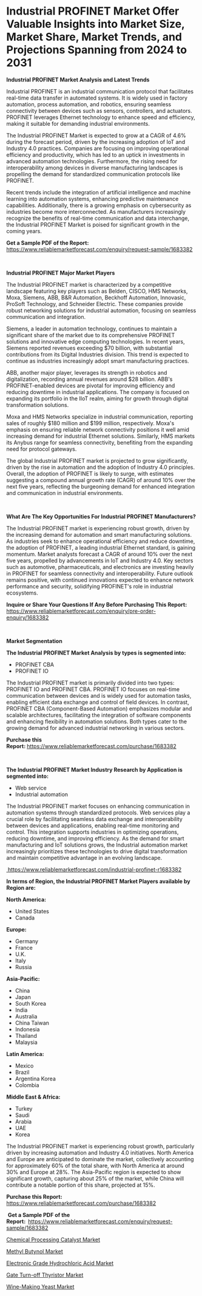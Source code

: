 <p><h1>Industrial PROFINET Market Offer Valuable Insights into Market Size, Market Share, Market Trends, and Projections Spanning from 2024 to 2031</h1></p><p><strong>Industrial PROFINET Market Analysis and Latest Trends</strong></p>
<p><p>Industrial PROFINET is an industrial communication protocol that facilitates real-time data transfer in automated systems. It is widely used in factory automation, process automation, and robotics, ensuring seamless connectivity between devices such as sensors, controllers, and actuators. PROFINET leverages Ethernet technology to enhance speed and efficiency, making it suitable for demanding industrial environments.</p><p>The Industrial PROFINET Market is expected to grow at a CAGR of 4.6% during the forecast period, driven by the increasing adoption of IoT and Industry 4.0 practices. Companies are focusing on improving operational efficiency and productivity, which has led to an uptick in investments in advanced automation technologies. Furthermore, the rising need for interoperability among devices in diverse manufacturing landscapes is propelling the demand for standardized communication protocols like PROFINET.</p><p>Recent trends include the integration of artificial intelligence and machine learning into automation systems, enhancing predictive maintenance capabilities. Additionally, there is a growing emphasis on cybersecurity as industries become more interconnected. As manufacturers increasingly recognize the benefits of real-time communication and data interchange, the Industrial PROFINET Market is poised for significant growth in the coming years.</p></p>
<p><strong>Get a Sample PDF of the Report:&nbsp;</strong> <a href="https://www.reliablemarketforecast.com/enquiry/request-sample/1683382?utm_campaign=1178&utm_medium=2&utm_source=Github&utm_content=ia&utm_term=15102024&utm_id=industrial-profinet">https://www.reliablemarketforecast.com/enquiry/request-sample/1683382</a></p>
<p>&nbsp;</p>
<p><strong>Industrial PROFINET Major Market Players</strong></p>
<p><p>The Industrial PROFINET market is characterized by a competitive landscape featuring key players such as Belden, CISCO, HMS Networks, Moxa, Siemens, ABB, B&R Automation, Beckhoff Automation, Innovasic, ProSoft Technology, and Schneider Electric. These companies provide robust networking solutions for industrial automation, focusing on seamless communication and integration.</p><p>Siemens, a leader in automation technology, continues to maintain a significant share of the market due to its comprehensive PROFINET solutions and innovative edge computing technologies. In recent years, Siemens reported revenues exceeding $70 billion, with substantial contributions from its Digital Industries division. This trend is expected to continue as industries increasingly adopt smart manufacturing practices.</p><p>ABB, another major player, leverages its strength in robotics and digitalization, recording annual revenues around $28 billion. ABB's PROFINET-enabled devices are pivotal for improving efficiency and reducing downtime in industrial applications. The company is focused on expanding its portfolio in the IIoT realm, aiming for growth through digital transformation solutions.</p><p>Moxa and HMS Networks specialize in industrial communication, reporting sales of roughly $180 million and $199 million, respectively. Moxa's emphasis on ensuring reliable network connectivity positions it well amid increasing demand for industrial Ethernet solutions. Similarly, HMS markets its Anybus range for seamless connectivity, benefiting from the expanding need for protocol gateways.</p><p>The global Industrial PROFINET market is projected to grow significantly, driven by the rise in automation and the adoption of Industry 4.0 principles. Overall, the adoption of PROFINET is likely to surge, with estimates suggesting a compound annual growth rate (CAGR) of around 10% over the next five years, reflecting the burgeoning demand for enhanced integration and communication in industrial environments.</p></p>
<p>&nbsp;</p>
<p><strong>What Are The Key Opportunities For Industrial PROFINET Manufacturers?</strong></p>
<p><p>The Industrial PROFINET market is experiencing robust growth, driven by the increasing demand for automation and smart manufacturing solutions. As industries seek to enhance operational efficiency and reduce downtime, the adoption of PROFINET, a leading industrial Ethernet standard, is gaining momentum. Market analysts forecast a CAGR of around 10% over the next five years, propelled by advancements in IoT and Industry 4.0. Key sectors such as automotive, pharmaceuticals, and electronics are investing heavily in PROFINET for seamless connectivity and interoperability. Future outlook remains positive, with continued innovations expected to enhance network performance and security, solidifying PROFINET's role in industrial ecosystems.</p></p>
<p><strong>Inquire or Share Your Questions If Any Before Purchasing This Report:</strong> <a href="https://www.reliablemarketforecast.com/enquiry/pre-order-enquiry/1683382?utm_campaign=1178&utm_medium=2&utm_source=Github&utm_content=ia&utm_term=15102024&utm_id=industrial-profinet">https://www.reliablemarketforecast.com/enquiry/pre-order-enquiry/1683382</a></p>
<p>&nbsp;</p>
<p><strong>Market Segmentation</strong></p>
<p><strong>The Industrial PROFINET Market Analysis by types is segmented into:</strong></p>
<p><ul><li>PROFINET CBA</li><li>PROFINET IO</li></ul></p>
<p><p>The Industrial PROFINET market is primarily divided into two types: PROFINET IO and PROFINET CBA. PROFINET IO focuses on real-time communication between devices and is widely used for automation tasks, enabling efficient data exchange and control of field devices. In contrast, PROFINET CBA (Component-Based Automation) emphasizes modular and scalable architectures, facilitating the integration of software components and enhancing flexibility in automation solutions. Both types cater to the growing demand for advanced industrial networking in various sectors.</p></p>
<p><strong>Purchase this Report:&nbsp;</strong><a href="https://www.reliablemarketforecast.com/purchase/1683382?utm_campaign=1178&utm_medium=2&utm_source=Github&utm_content=ia&utm_term=15102024&utm_id=industrial-profinet">https://www.reliablemarketforecast.com/purchase/1683382</a></p>
<p>&nbsp;</p>
<p><strong>The Industrial PROFINET Market Industry Research by Application is segmented into:</strong></p>
<p><ul><li>Web service</li><li>Industrial automation</li></ul></p>
<p><p>The Industrial PROFINET market focuses on enhancing communication in automation systems through standardized protocols. Web services play a crucial role by facilitating seamless data exchange and interoperability between devices and applications, enabling real-time monitoring and control. This integration supports industries in optimizing operations, reducing downtime, and improving efficiency. As the demand for smart manufacturing and IoT solutions grows, the Industrial automation market increasingly prioritizes these technologies to drive digital transformation and maintain competitive advantage in an evolving landscape.</p></p>
<p><a href="https://www.reliablemarketforecast.com/industrial-profinet-r1683382?utm_campaign=1178&utm_medium=2&utm_source=Github&utm_content=ia&utm_term=15102024&utm_id=industrial-profinet">&nbsp;https://www.reliablemarketforecast.com/industrial-profinet-r1683382</a></p>
<p><strong>In terms of Region, the Industrial PROFINET Market Players available by Region are:</strong></p>
<p>
    <p> <strong> North America: </strong>
        <ul>
            <li>United States</li>
            <li>Canada</li>
        </ul>
        </p> 
    <p> <strong> Europe: </strong>
        <ul>
            <li>Germany</li>
            <li>France</li>
            <li>U.K.</li>
            <li>Italy</li>
            <li>Russia</li>
        </ul>
        </p> 
    <p> <strong> Asia-Pacific: </strong>
        <ul>
            <li>China</li>
            <li>Japan</li>
            <li>South Korea</li>
            <li>India</li>
            <li>Australia</li>
            <li>China Taiwan</li>
            <li>Indonesia</li>
            <li>Thailand</li>
            <li>Malaysia</li>
        </ul>
        </p> 
    <p> <strong> Latin America: </strong>
        <ul>
            <li>Mexico</li>
            <li>Brazil</li>
            <li>Argentina Korea</li>
            <li>Colombia</li>
        </ul>
        </p> 
    <p> <strong> Middle East & Africa: </strong>
        <ul>
            <li>Turkey</li>
            <li>Saudi</li>
            <li>Arabia</li>
            <li>UAE</li>
            <li>Korea</li>
        </ul>
    </p>
    </p>
<p><p>The Industrial PROFINET market is experiencing robust growth, particularly driven by increasing automation and Industry 4.0 initiatives. North America and Europe are anticipated to dominate the market, collectively accounting for approximately 60% of the total share, with North America at around 30% and Europe at 28%. The Asia-Pacific region is expected to show significant growth, capturing about 25% of the market, while China will contribute a notable portion of this share, projected at 15%.</p></p>
<p><strong>Purchase this Report: </strong><a href="https://www.reliablemarketforecast.com/purchase/1683382?utm_campaign=1178&utm_medium=2&utm_source=Github&utm_content=ia&utm_term=15102024&utm_id=industrial-profinet">https://www.reliablemarketforecast.com/purchase/1683382</a></p>
<p>&nbsp;<strong>Get a Sample PDF of the Report:&nbsp;&nbsp;</strong><a href="https://www.reliablemarketforecast.com/enquiry/request-sample/1683382?utm_campaign=1178&utm_medium=2&utm_source=Github&utm_content=ia&utm_term=15102024&utm_id=industrial-profinet">https://www.reliablemarketforecast.com/enquiry/request-sample/1683382</a></p>
<p><strong></strong></p>
<p><p><a href="https://www.linkedin.com/pulse/insights-chemical-processing-catalyst-market-size-which-ocm3f?trk=public_post_embed_feed-article-content&utm_campaign=1178&utm_medium=2&utm_source=Github&utm_content=ia&utm_term=15102024&utm_id=industrial-profinet">Chemical Processing Catalyst Market</a></p><p><a href="https://www.linkedin.com/pulse/methyl-butynol-market-industry-trends-forecast-period-from-yzyxf?trk=public_post_embed_feed-article-content&utm_campaign=1178&utm_medium=2&utm_source=Github&utm_content=ia&utm_term=15102024&utm_id=industrial-profinet">Methyl Butynol Market</a></p><p><a href="https://www.linkedin.com/pulse/key-drivers-electronic-grade-hydrochloric-acid-market-trends-qsf5f?utm_campaign=1178&utm_medium=2&utm_source=Github&utm_content=ia&utm_term=15102024&utm_id=industrial-profinet">Electronic Grade Hydrochloric Acid Market</a></p><p><a href="https://github.com/rozh43oreder/Market-Research-Report-List-1/blob/main/gate-turn-off-thyristor-market.md?utm_campaign=1178&utm_medium=2&utm_source=Github&utm_content=ia&utm_term=15102024&utm_id=industrial-profinet">Gate Turn-off Thyristor Market</a></p><p><a href="https://github.com/liz10hnbracht/Market-Research-Report-List-1/blob/main/wine-making-yeast-market.md?utm_campaign=1178&utm_medium=2&utm_source=Github&utm_content=ia&utm_term=15102024&utm_id=industrial-profinet">Wine-Making Yeast Market</a></p></p>